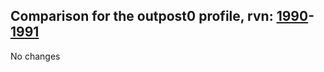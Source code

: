 ## Comparison for the outpost0 profile, rvn: [1990](https://github.com/PRO100KatYT/FortniteProfileRevisions/tree/main/profiles/outpost0/1990%20outpost0.json)-[1991](https://github.com/PRO100KatYT/FortniteProfileRevisions/tree/main/profiles/outpost0/1991%20outpost0.json)

No changes
